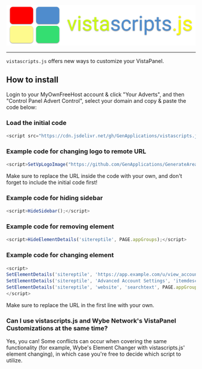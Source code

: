 ![vistascripts.js](logo_vsjs.png)

---

``vistascripts.js`` offers new ways to customize your VistaPanel. 

## How to install
Login to your MyOwnFreeHost account & click "Your Adverts", and then "Control Panel Advert Control", select your domain and copy & paste the code below: 

### Load the initial code
```js
<script src="https://cdn.jsdelivr.net/gh/GenApplications/vistascripts.js/vistascripts.js"></script>
```
### Example code for changing logo to remote URL
```js
<script>SetVpLogoImage("https://github.com/GenApplications/GenerateArea/raw/dev/assets/default/img/garea_outline.png");</script>
```
Make sure to replace the URL inside the code with your own, and don't forget to include the initial code first!

### Example code for hiding sidebar
```js
<script>HideSidebar();</script>
```
### Example code for removing element
```js
<script>HideElementDetails('sitereptile', PAGE.appGroups);</script>
```
### Example code for changing element
```js
<script>
SetElementDetails('sitereptile', 'https://app.example.com/u/view_account/'+username, 'url', PAGE.appGroups);
SetElementDetails('sitereptile', 'Advanced Account Settings', 'itemdesc', PAGE.appGroups);
SetElementDetails('sitereptile', 'website', 'searchtext', PAGE.appGroups);
</script>
```
Make sure to replace the URL in the first line with your own.

### Can I use vistascripts.js and Wybe Network's VistaPanel Customizations at the same time?
Yes, you can! Some conflicts can occur when covering the same functionality (for example, Wybe's Element Changer with vistascripts.js' element changing), in which case you're free to decide which script to utilize.
